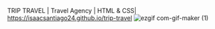 TRIP TRAVEL | Travel Agency | HTML & CSS| https://isaacsantiago24.github.io/trip-travel
![ezgif com-gif-maker (1)](https://user-images.githubusercontent.com/62231878/102188768-9019d680-3e6a-11eb-93c9-f1a38a4d59ac.gif)

